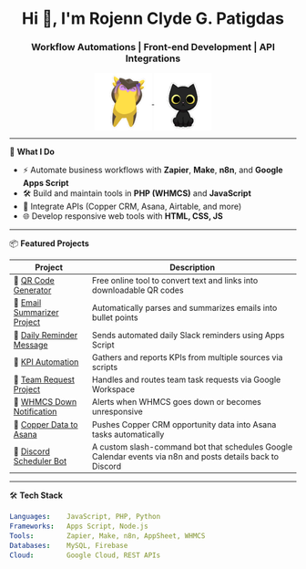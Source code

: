 <h1 align="center">Hi 👋, I'm Rojenn Clyde G. Patigdas</h1>
<h3 align="center">Workflow Automations | Front-end Development | API Integrations</h3>

<div align="center">
  <a href="https://rojpatigdas.github.io/my-resume/" target="_blank">
    <img height="100" align="center" src="./assets/wingman-wiggle.gif"/>
    <img height="100" align="center" src="./assets/trouble-trouble-the-cat.gif"/>
  </a>
</div>

---

🔧 **What I Do**
- ⚡ Automate business workflows with **Zapier**, **Make**, **n8n**, and **Google Apps Script**
- 🛠️ Build and maintain tools in **PHP (WHMCS)** and **JavaScript**
- 🔌 Integrate APIs (Copper CRM, Asana, Airtable, and more)
- 🌐 Develop responsive web tools with **HTML, CSS, JS**

---

📦 **Featured Projects**

| Project | Description |
|--------|-------------|
| 🔹 [QR Code Generator](https://rojpatigdas.github.io/qr-generator-page/) | Free online tool to convert text and links into downloadable QR codes |
| 🔹 [Email Summarizer Project](https://github.com/rojpatigdas/email-summarizer-project) | Automatically parses and summarizes emails into bullet points |
| 🔹 [Daily Reminder Message](https://github.com/rojpatigdas/daily-reminder-message) | Sends automated daily Slack reminders using Apps Script |
| 🔹 [KPI Automation](https://github.com/rojpatigdas/kpi-automation) | Gathers and reports KPIs from multiple sources via scripts |
| 🔹 [Team Request Project](https://github.com/rojpatigdas/team-request-project) | Handles and routes team task requests via Google Workspace |
| 🔹 [WHMCS Down Notification](https://github.com/rojpatigdas/whmcs-down-notification) | Alerts when WHMCS goes down or becomes unresponsive |
| 🔹 [Copper Data to Asana](https://github.com/rojpatigdas/copper-data-to-asana) | Pushes Copper CRM opportunity data into Asana tasks automatically |
| 🔹 [Discord Scheduler Bot](https://github.com/rojpatigdas/discord-scheduler-bot) | A custom slash-command bot that schedules Google Calendar events via n8n and posts details back to Discord |

---

🛠️ **Tech Stack**
```yaml
Languages:    JavaScript, PHP, Python
Frameworks:   Apps Script, Node.js
Tools:        Zapier, Make, n8n, AppSheet, WHMCS
Databases:    MySQL, Firebase
Cloud:        Google Cloud, REST APIs
